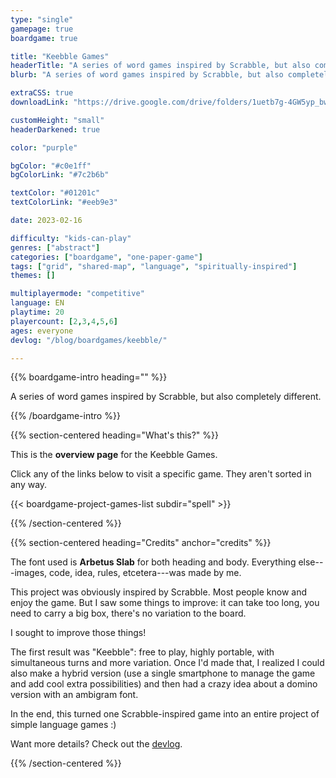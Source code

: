 ```yaml
---
type: "single"
gamepage: true
boardgame: true

title: "Keebble Games"
headerTitle: "A series of word games inspired by Scrabble, but also completely different."
blurb: "A series of word games inspired by Scrabble, but also completely different."

extraCSS: true
downloadLink: "https://drive.google.com/drive/folders/1uetb7g-4GW5yp_bwQyozFr_ktS2uU_ul"

customHeight: "small"
headerDarkened: true

color: "purple"

bgColor: "#c0e1ff"
bgColorLink: "#7c2b6b"

textColor: "#01201c"
textColorLink: "#eeb9e3"

date: 2023-02-16

difficulty: "kids-can-play"
genres: ["abstract"]
categories: ["boardgame", "one-paper-game"]
tags: ["grid", "shared-map", "language", "spiritually-inspired"]
themes: []

multiplayermode: "competitive"
language: EN
playtime: 20
playercount: [2,3,4,5,6]
ages: everyone
devlog: "/blog/boardgames/keebble/"

---
```


{{% boardgame-intro heading="" %}}

A series of word games inspired by Scrabble, but also completely different.

{{% /boardgame-intro %}}

{{% section-centered heading="What's this?" %}}

This is the **overview page** for the Keebble Games.

Click any of the links below to visit a specific game. They aren't sorted in any way.

{{< boardgame-project-games-list subdir="spell" >}}

{{% /section-centered %}}

{{% section-centered heading="Credits" anchor="credits" %}}

The font used is **Arbetus Slab** for both heading and body. Everything else---images, code, idea, rules, etcetera---was made by me.

This project was obviously inspired by Scrabble. Most people know and enjoy the game. But I saw some things to improve: it can take too long, you need to carry a big box, there's no variation to the board. 

I sought to improve those things!

The first result was "Keebble": free to play, highly portable, with simultaneous turns and more variation. Once I'd made that, I realized I could also make a hybrid version (use a single smartphone to manage the game and add cool extra possibilities) and then had a crazy idea about a domino version with an ambigram font.

In the end, this turned one Scrabble-inspired game into an entire project of simple language games :)

Want more details? Check out the [devlog](/blog/boardgames/keebble/).

{{% /section-centered %}}